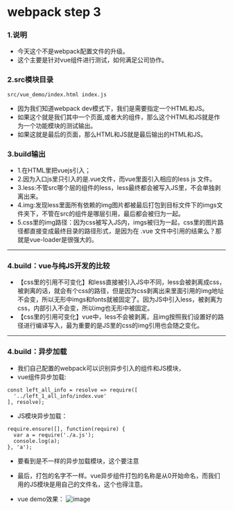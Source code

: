 # webpack step 3

### 1.说明

* 今天这个不是webpack配置文件的升级。
* 这个主要是针对vue组件进行测试，如何满足公司协作。

### 2.src模块目录

```
src/vue_demo/index.html index.js  
```
* 因为我们知道webpack dev模式下，我们是需要指定一个HTML和JS。
* 如果这个就是我们其中一个页面,或者大的组件，那么这个HTML和JS就是作为一个功能模块的测试输出。
* 如果这就是最后的页面，那么HTML和JS就是最后输出的HTML和JS。

### 3.build输出

* 1.在HTML里把vuejs引入；
* 2.因为入口js里只引入的是.vue文件，而vue里面引入相应的less js 文件。
* 3.less:不管src哪个层的组件的less，less最终都会被写入JS里，不会单独剥离出来。
* 4.img:发现less里面所有依赖的img图片都被最后打包到目标文件下的imgs文件夹下，不管在src的组件是哪层引用，最后都会被归为一起。
* 5.css里的img路径：因为css被写入JS内，imgs被归为一起，css里的图片路径都直接变成最终目录的路径形式，是因为在 .vue 文件中引用的结果么？那就是vue-loader是很强大的。

---------------------

### 4.build：vue与纯JS开发的比较

* 【css里的引用不可变化】和less直接被引入JS中不同，less会被剥离成css，被剥离的话，就会有个css的路径，但是因为css剥离出来里面引用的img地址不会变，所以无形中imgs和fonts就被固定了。因为JS中引入less，被剥离为css，内部引入不会变，所以img也无形中被固定。
* 【css里的引用可变化】vue中，less不会被剥离，且img按照我们设置好的路径进行编译写入，最为重要的是JS里的css的img引用也会随之变化。
 
---------------------

### 4.build：异步加载

* 我们自己配置的webpack可以识别异步引入的组件和JS模块，
* vue组件异步加载:

```
const left_all_info = resolve => require([
  '../left_1_all_info/index.vue'
], resolve);
```

* JS模块异步加载：

```
require.ensure([], function(require) {
  var a = require('./a.js');
  console.log(a);
}, 'a');
```

* 要看到是不一样的异步加载模块，这个要注意
* 最后，打包的名字不一样。vue异步组件打包的名称是从0开始命名，而我们用的JS模块是用自己的文件名，这个也得注意。

* vue demo效果：
![image](https://github.com/zc3hd/demo_webpack_again/blob/master/webpack_demo_003/imgs/c2.gif)



